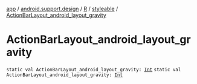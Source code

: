 [app](../../../index.md) / [android.support.design](../../index.md) / [R](../index.md) / [styleable](index.md) / [ActionBarLayout_android_layout_gravity](./-action-bar-layout_android_layout_gravity.md)

# ActionBarLayout_android_layout_gravity

`static val ActionBarLayout_android_layout_gravity: `[`Int`](https://kotlinlang.org/api/latest/jvm/stdlib/kotlin/-int/index.html)
`static val ActionBarLayout_android_layout_gravity: `[`Int`](https://kotlinlang.org/api/latest/jvm/stdlib/kotlin/-int/index.html)